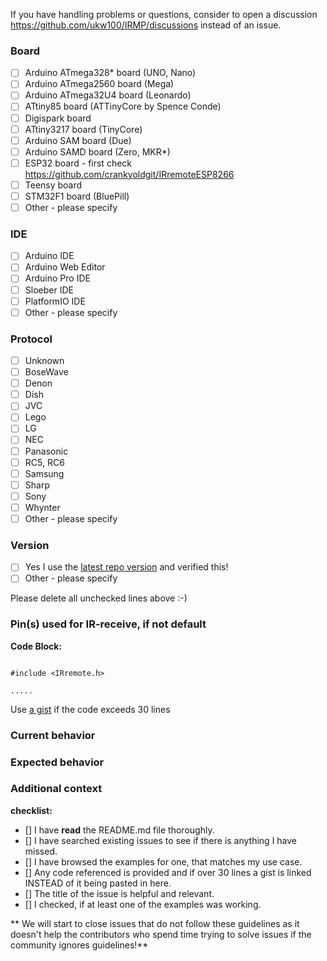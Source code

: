 If you have handling problems or questions, consider to open a discussion https://github.com/ukw100/IRMP/discussions instead of an issue.

### Board
* [ ] Arduino ATmega328* board (UNO, Nano)
* [ ] Arduino ATmega2560 board (Mega)
* [ ] Arduino ATmega32U4 board (Leonardo)
* [ ] ATtiny85 board (ATTinyCore by Spence Conde)
* [ ] Digispark board
* [ ] ATtiny3217 board (TinyCore)
* [ ] Arduino SAM board (Due)
* [ ] Arduino SAMD board (Zero, MKR*)
* [ ] ESP32 board - first check https://github.com/crankyoldgit/IRremoteESP8266
* [ ] Teensy board
* [ ] STM32F1 board (BluePill)
* [ ] Other - please specify

<!-- Please specify board name if not included in board selection -->

### IDE
* [ ] Arduino IDE
* [ ] Arduino Web Editor
* [ ] Arduino Pro IDE
* [ ] Sloeber IDE
* [ ] PlatformIO IDE
* [ ] Other - please specify

### Protocol
* [ ] Unknown
* [ ] BoseWave
* [ ] Denon
* [ ] Dish
* [ ] JVC
* [ ] Lego
* [ ] LG
* [ ] NEC
* [ ] Panasonic
* [ ] RC5, RC6
* [ ] Samsung
* [ ] Sharp
* [ ] Sony
* [ ] Whynter
* [ ] Other - please specify

### Version
* [ ] Yes I use the [latest repo version](https://github.com/ukw100/IRMP/archive/master.zip) and verified this!
* [ ] Other - please specify

Please delete all unchecked lines above :-)

### Pin(s) used for IR-receive, if not default

**Code Block:**
```

#include <IRremote.h> 

.....

```

Use [a gist](gist.github.com) if the code exceeds 30 lines

### Current behavior
<!-- Paste the code or repository link, if applicable. -->

<!-- Add a the serial output which indicates the error happened. -->

<!-- Add a clear and concise description of the behavior. -->

### Expected behavior
<!-- Add a clear and concise description of what you expected to happen. -->

### Additional context
<!-- (Optional) Add any other context about the problem here. -->


**checklist:**
- [] I have **read** the README.md file thoroughly.
- [] I have searched existing issues to see if there is anything I have missed.
- [] I have browsed the examples for one, that matches my use case.
- [] Any code referenced is provided and if over 30 lines a gist is linked INSTEAD of it being pasted in here.
- [] The title of the issue is helpful and relevant.
- [] I checked, if at least one of the examples was working.

** We will start to close issues that do not follow these guidelines as it doesn't help the contributors who spend time trying to solve issues if the community ignores guidelines!**
